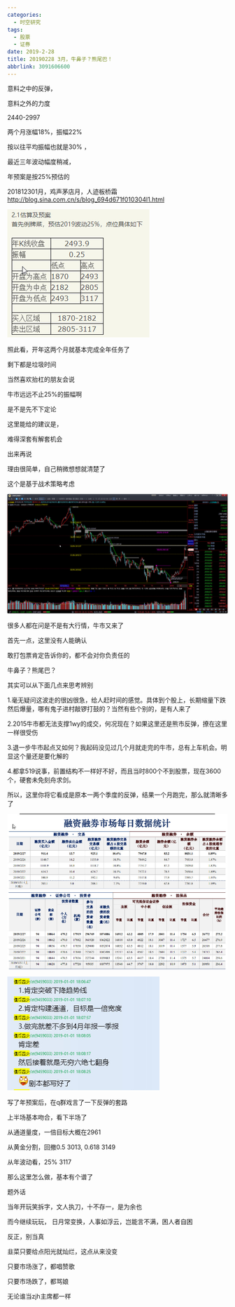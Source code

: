 ```yaml
---
categories:
  - 时空研究
tags:
  - 股票
  - 证券
date: 2019-2-28
title: 20190228 3月，牛鼻子？熊尾巴！
abbrlink: 3091606600
---
```




意料之中的反弹，

意料之外的力度

2440-2997

两个月涨幅18%，振幅22%

按以往平均振幅也就是30% ，

最近三年波动幅度稍减，

年预案是按25%预估的

201812301月，鸡声茅店月，人迹板桥霜
http://blog.sina.com.cn/s/blog_694d671f010304l1.html

![20190228-0](/images/20190228-0.jpeg)

照此看，开年这两个月就基本完成全年任务了

剩下都是垃圾时间

当然喜欢抬杠的朋友会说

牛市远远不止25%的振幅啊

是不是先不下定论

这里能给的建议是，

难得深套有解套机会

出来再说

理由很简单，自己稍微想想就清楚了

这个是基于战术策略考虑

![20190228-1](/images/20190228-1.jpeg)

很多人都在问是不是有大行情，牛市又来了

首先一点，这里没有人能确认

敢打包票肯定告诉你的，都不会对你负责任的

牛鼻子？熊尾巴？

其实可以从下面几点来思考辨别

1.毫无疑问这波走的很凶很急，给人赶时间的感觉。具体到个股上，长期缩量下跌然后爆量，哪有鬼子进村敲锣打鼓的？当然有些个别的，是有人来了

2.2015牛市都无法支撑1wy的成交，何况现在？如果这里还是熊市反弹，撩在这里一样很受伤

3.退一步牛市起点又如何？我起码没见过几个月就走完的牛市，总有上车机会。明显这个量还是要化解的

4.都拿519说事，前置结构不一样好不好，而且当时800个不到股票，现在3600个，硬套未免刻舟求剑。

所以，这里你将它看成是原本一两个季度的反弹，结果一个月跑完，那么就清晰多了

![20190228-2](/images/20190228-2.jpeg)

![20190228-3](/images/20190228-3.jpeg)

写了年预案后，在q群戏言了一下反弹的套路

上半场基本吻合，看下半场了

从通道量度，一倍目标大概在2961

从黄金分割，回撤0.5  3013,  0.618  3149

从年波动看，25%   3117

那么这里怎么做，基本有个谱了


题外话

当年开玩笑拆字，文人执刀，十不存一，是为余也

而今继续玩玩， 日月常变换，人事如浮云，岂能言不满，困人者自困

反正，别当真

韭菜只要给点阳光就灿烂，这点从来没变

只要市场涨了，都唱赞歌

只要市场跌了，都骂娘

无论谁当zjh主席都一样

